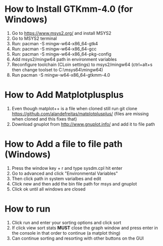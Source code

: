 # How to Install GTKmm-4.0 (for Windows)
1) Go to https://www.msys2.org/ and install MSYS2
2) Go to MSYS2 terminal
3) Run: pacman -S mingw-w64-x86_64-gtk4
4) Run: pacman -S mingw-w64-x86_64-gcc
5) Run: pacman -S mingw-w64-x86_64-pkg-config
6) Add msys2/mingw64 path in environment variables
7) Reconfigure toolchain (CLoin settings) to msys2/mingw64 (ctrl+alt+s then change toolset to C:\msys64\mingw64)
8) Run pacman -S mingw-w64-x86_64-gtkmm-4.0


# How to Add Matplotplusplus
1) Even though matplot++ is a file when cloned still run git clone https://github.com/alandefreitas/matplotplusplus/ (files are missing when cloned and this fixes that)
2) Download gnuplot from http://www.gnuplot.info/ and add it to file path

# How to Add a file to file path (Windows)
1) Press the window key + r and type sysdm.cpl hit enter
2) Go to advanced and click "Environmental Variables"
3) Then click path in system varialbes and edit
4) Click new and then add the bin file path for msys and gnuplot
5) Click ok until all windows are closed

# How to run
1) Click run and enter your sorting options and click sort
2) If click view sort stats **MUST** close the graph window and press enter in the console in that order to continue (a matplot thing)
3) Can continue sorting and resorting with other buttons on the GUI
